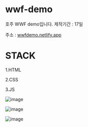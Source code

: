 # wwf-demo
호주 WWF demo입니다.
제작기간 : 17일

주소 : [wwfdemo.netlify.app](https://wwfdemo.netlify.app/)

# STACK
1.HTML

2.CSS

3.JS

![image](https://user-images.githubusercontent.com/49021626/172120007-300581b7-2a12-406c-a89e-a1de4a88a1c5.png)

![image](https://user-images.githubusercontent.com/49021626/172120058-5403363c-dfba-4d97-b9fc-afa30817c8b4.png)

![image](https://user-images.githubusercontent.com/49021626/172120093-2df2b854-0266-4402-be60-36b4067f5ad5.png)
